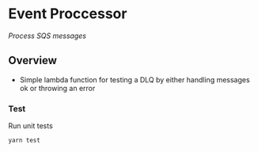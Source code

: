# Event Proccessor

_Process SQS messages_

## Overview

- Simple lambda function for testing a DLQ by either handling messages ok or throwing an error

### Test

Run unit tests

```bash
yarn test
```
